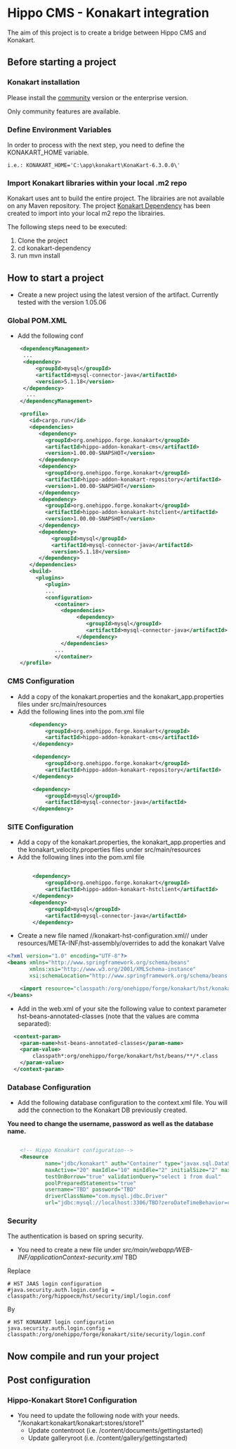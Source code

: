 # Hippo CMS - Konakart integration

The aim of this project is to create a bridge between Hippo CMS and Konakart.

## Before starting a project

### Konakart installation 
Please install the [community](http://www.konakart.com/downloads/community_edition) version or the enterprise version.

Only community features are available.

### Define Environment Variables
In order to process with the next step, you need to define the KONAKART_HOME variable.

```
i.e.: KONAKART_HOME='C:\app\konakart\KonaKart-6.3.0.0\'
```

### Import Konakart libraries within your local .m2 repo
Konakart uses ant to build the entire project. The librairies are not available on any Maven repository. 
The project [Konakart Dependency](https://github.com/jmirc/Hippo-CMS-Konakart/tree/master/konakart-dependency) has been created to import into your local m2 repo the librairies.

The following steps need to be executed:

1. Clone the project
1. cd konakart-dependency
1. run mvn install

## How to start a project

*  Create a new project using the latest version of the artifact. Currently tested with the version 1.05.06

### Global POM.XML
* Add the following conf
```xml
    <dependencyManagement>
     ...
     <dependency>
         <groupId>mysql</groupId>
         <artifactId>mysql-connector-java</artifactId>
         <version>5.1.18</version>
     </dependency>
      ...
    </dependencyManagement>

    <profile>
       <id>cargo.run</id>
       <dependencies>
       	  <dependency>
            <groupId>org.onehippo.forge.konakart</groupId>
            <artifactId>hippo-addon-konakart-cms</artifactId>
            <version>1.00.00-SNAPSHOT</version>
          </dependency>
          <dependency>
            <groupId>org.onehippo.forge.konakart</groupId>
            <artifactId>hippo-addon-konakart-repository</artifactId>
            <version>1.00.00-SNAPSHOT</version>
          </dependency>
          <dependency>
            <groupId>org.onehippo.forge.konakart</groupId>
            <artifactId>hippo-addon-konakart-hstclient</artifactId>
            <version>1.00.00-SNAPSHOT</version>
          </dependency>          
          <dependency>
              <groupId>mysql</groupId>
              <artifactId>mysql-connector-java</artifactId>
              <version>5.1.18</version>
          </dependency>
       </dependencies>
       <build>
         <plugins>
            <plugin>
            ...
            <configuration>
               <container>
                 <dependencies>
                      <dependency>
                         <groupId>mysql</groupId>
                         <artifactId>mysql-connector-java</artifactId>
                      </dependency>
                 </dependencies>
               ...
               </container>
    </profile>
```

### CMS Configuration
* Add a copy of the konakart.properties and the konakart_app.properties files under src/main/resources
* Add the following lines into the pom.xml file

```xml
       <dependency>
            <groupId>org.onehippo.forge.konakart</groupId>
            <artifactId>hippo-addon-konakart-cms</artifactId>
        </dependency>

        <dependency>
            <groupId>org.onehippo.forge.konakart</groupId>
            <artifactId>hippo-addon-konakart-repository</artifactId>
        </dependency>

        <dependency>
            <groupId>mysql</groupId>
            <artifactId>mysql-connector-java</artifactId>
        </dependency>
```

### SITE Configuration
* Add a copy of the konakart.properties, the konakart_app.properties and the konakart_velocity.properties files under src/main/resources
* Add the following lines into the pom.xml file

```xml

        <dependency>
            <groupId>org.onehippo.forge.konakart</groupId>
            <artifactId>hippo-addon-konakart-hstclient</artifactId>
        </dependency>
       <dependency>
            <groupId>mysql</groupId>
            <artifactId>mysql-connector-java</artifactId>
        </dependency>
```
* Create a new file named //konakart-hst-configuration.xml// under resources/META-INF/hst-assembly/overrides to add the konakart Valve

```xml
<?xml version="1.0" encoding="UTF-8"?>
<beans xmlns="http://www.springframework.org/schema/beans"
       xmlns:xsi="http://www.w3.org/2001/XMLSchema-instance"
       xsi:schemaLocation="http://www.springframework.org/schema/beans http://www.springframework.org/schema/beans/spring-beans-3.0.xsd">

    <import resource="classpath:/org/onehippo/forge/konakart/hst/konakart-hst-configuration.xml"/>
</beans>
```

* Add in the web.xml of your site the following value to context parameter hst-beans-annotated-classes (note that the values are comma separated):

```xml
  <context-param>
    <param-name>hst-beans-annotated-classes</param-name>
    <param-value>
        classpath*:org/onehippo/forge/konakart/hst/beans/**/*.class
    </param-value>
  </context-param>
```

### Database Configuration
* Add the following database configuration to the context.xml file. You will add the connection to the Konakart DB previously created.

**You need to change the username, password as well as the database name.**

```xml

    <!-- Hippo Konakart configuration-->
    <Resource
            name="jdbc/konakart" auth="Container" type="javax.sql.DataSource"
            maxActive="20" maxIdle="10" minIdle="2" initialSize="2" maxWait="10000"
            testOnBorrow="true" validationQuery="select 1 from dual"
            poolPreparedStatements="true"
            username="TBD" password="TBD"
            driverClassName="com.mysql.jdbc.Driver"
            url="jdbc:mysql://localhost:3306/TBD?zeroDateTimeBehavior=convertToNull&amp;autoReconnect=true&amp;characterEncoding=utf8" />

```
### Security 
The authentication is based on spring security.

* You need to create a new file under _src/main/webapp/WEB-INF/applicationContext-security.xml_
TBD

Replace
```
# HST JAAS login configuration
#java.security.auth.login.config = classpath:/org/hippoecm/hst/security/impl/login.conf
```

By
```
# HST KONAKART login configuration
java.security.auth.login.config = classpath:/org/onehippo/forge/konakart/site/security/login.conf
```

## Now compile and run your project


## Post configuration


### Hippo-Konakart Store1 Configuration
* You need to update the following node with your needs. "/konakart:konakart/konakart:stores/store1"
    * Update contentroot (i.e. /content/documents/gettingstarted)
    * Update galleryroot (i.e. /content/gallery/gettingstarted)
	

	